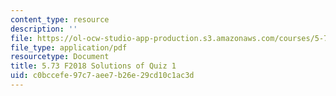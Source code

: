 ```yaml
---
content_type: resource
description: ''
file: https://ol-ocw-studio-app-production.s3.amazonaws.com/courses/5-73-quantum-mechanics-i-fall-2018/c0bccefe97c7aee7b26e29cd10c1ac3d_MIT5_73F18_quiz1_soln.pdf
file_type: application/pdf
resourcetype: Document
title: 5.73 F2018 Solutions of Quiz 1
uid: c0bccefe-97c7-aee7-b26e-29cd10c1ac3d
---
```

